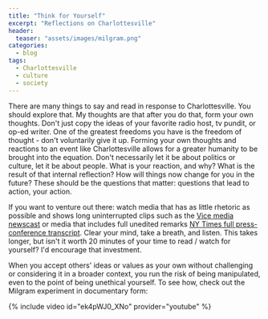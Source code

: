 ```yaml
---
title: "Think for Yourself"
excerpt: "Reflections on Charlottesville"
header:
  teaser: "assets/images/milgram.png"
categories:
  - blog
tags:
  - Charlottesville
  - culture
  - society
---
```

There are many things to say and read in response to Charlottesville. You should explore that. My thoughts are that after you do that, form your own thoughts. Don't just copy the ideas of your favorite radio host, tv pundit, or op-ed writer. One of the greatest freedoms you have is the freedom of thought - don't voluntarily give it up. Forming your own thoughts and reactions to an event like Charlottesville allows for a greater humanity to be brought into the equation. Don't necessarily let it be about politics or culture, let it be about people. What is your reaction, and why? What is the result of that internal reflection? How will things now change for you in the future? These should be the questions that matter: questions that lead to action, your action.

If you want to venture out there: watch media that has as little rhetoric as possible and shows long uninterrupted clips such as the [Vice media newscast](https://youtu.be/RIrcB1sAN8I) or media that includes full unedited remarks [NY Times full press-conference transcript](https://www.nytimes.com/2017/08/15/us/politics/trump-press-conference-transcript.html). Clear your mind, take a breath, and listen. This takes longer, but isn't it worth 20 minutes of your time to read / watch for yourself? I'd encourage that investment.

When you accept others' ideas or values as your own without challenging or considering it in a broader context, you run the risk of being manipulated, even to the point of being unethical yourself. To see how, check out the Milgram experiment in documentary form:

{% include video id="ek4pWJ0_XNo" provider="youtube" %}
